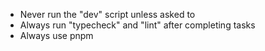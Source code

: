 - Never run the "dev" script unless asked to
- Always run "typecheck" and "lint" after completing tasks
- Always use pnpm 